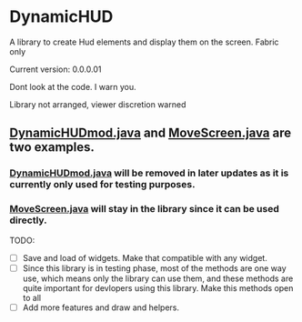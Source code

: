 # DynamicHUD
A library to create Hud elements and display them on the screen. Fabric only

Current version: 0.0.0.01

Dont look at the code. I warn you.

Library not arranged, viewer discretion warned

## [DynamicHUDmod.java](src/main/java/net/dynamichud/dynamichud/DynamicHUDmod.java) and [MoveScreen.java](src/main/java/net/dynamichud/dynamichud/hudscreen/MoveScreen.java) are two examples. 

### [DynamicHUDmod.java](src/main/java/net/dynamichud/dynamichud/DynamicHUDmod.java) will be removed in later updates as it is currently only used for testing purposes.

### [MoveScreen.java](src/main/java/net/dynamichud/dynamichud/hudscreen/MoveScreen.java) will stay in the library since it can be used directly.


TODO:

- [ ] Save and load of widgets. Make that compatible with any widget.
- [ ] Since this library is in testing phase, most of the methods are one way use, which means only the library can use them, and these methods are quite important for devlopers using this library. Make this methods open to all
- [ ] Add more features and draw and helpers.
